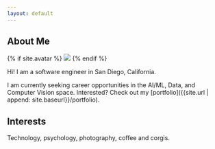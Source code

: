```yaml
---
layout: default
---
```


## About Me

{% if site.avatar %}
<img class="profile-picture" id="my_avatar" src="{{ '/memoji-waving.png' | prepend: site.avatar_images }}">
{% endif %}

Hi! I am a software engineer in San Diego, California.

I am currently seeking career opportunities in the AI/ML, Data, and Computer Vision space. Interested? Check out my [portfolio]({{site.url | append: site.baseurl}}/portfolio).

## Interests
Technology, psychology, photography, coffee and corgis.


